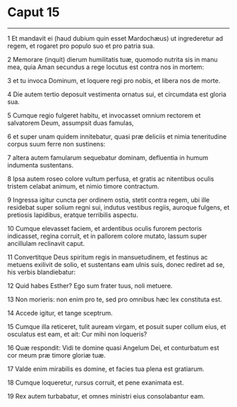 # Caput 15

***

1 Et mandavit ei (haud dubium quin esset Mardochæus) ut ingrederetur ad regem, et rogaret pro populo suo et pro patria sua.

2 Memorare (inquit) dierum humilitatis tuæ, quomodo nutrita sis in manu mea, quia Aman secundus a rege locutus est contra nos in mortem:

3 et tu invoca Dominum, et loquere regi pro nobis, et libera nos de morte.

4 Die autem tertio deposuit vestimenta ornatus sui, et circumdata est gloria sua.

5 Cumque regio fulgeret habitu, et invocasset omnium rectorem et salvatorem Deum, assumpsit duas famulas,

6 et super unam quidem innitebatur, quasi præ deliciis et nimia teneritudine corpus suum ferre non sustinens:

7 altera autem famularum sequebatur dominam, defluentia in humum indumenta sustentans.

8 Ipsa autem roseo colore vultum perfusa, et gratis ac nitentibus oculis tristem celabat animum, et nimio timore contractum.

9 Ingressa igitur cuncta per ordinem ostia, stetit contra regem, ubi ille residebat super solium regni sui, indutus vestibus regiis, auroque fulgens, et pretiosis lapidibus, eratque terribilis aspectu.

10 Cumque elevasset faciem, et ardentibus oculis furorem pectoris indicasset, regina corruit, et in pallorem colore mutato, lassum super ancillulam reclinavit caput.

11 Convertitque Deus spiritum regis in mansuetudinem, et festinus ac metuens exilivit de solio, et sustentans eam ulnis suis, donec rediret ad se, his verbis blandiebatur:

12 Quid habes Esther? Ego sum frater tuus, noli metuere.

13 Non morieris: non enim pro te, sed pro omnibus hæc lex constituta est.

14 Accede igitur, et tange sceptrum.

15 Cumque illa reticeret, tulit auream virgam, et posuit super collum eius, et osculatus est eam, et ait: Cur mihi non loqueris?

16 Quæ respondit: Vidi te domine quasi Angelum Dei, et conturbatum est cor meum præ timore gloriæ tuæ.

17 Valde enim mirabilis es domine, et facies tua plena est gratiarum.

18 Cumque loqueretur, rursus corruit, et pene exanimata est.

19 Rex autem turbabatur, et omnes ministri eius consolabantur eam.

